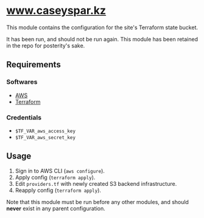 # www.caseyspar.kz
This module contains the configuration for the site's Terraform state bucket.

It has been run, and should not be run again. This module has been retained in the repo for posterity's
sake.


## Requirements
### Softwares
* [AWS](https://docs.aws.amazon.com/cli/latest/userguide/getting-started-install.html)
* [Terraform](https://developer.hashicorp.com/terraform/tutorials/aws-get-started/install-cli)


### Credentials
* `$TF_VAR_aws_access_key`
* `$TF_VAR_aws_secret_key`


## Usage
1. Sign in to AWS CLI (`aws configure`).
2. Apply config (`terraform apply`).
3. Edit `providers.tf` with newly created S3 backend infrastructure.
2. Reapply config (`terraform apply`).

Note that this module must be run before any other modules, and should **never** exist in any parent
configuration.
